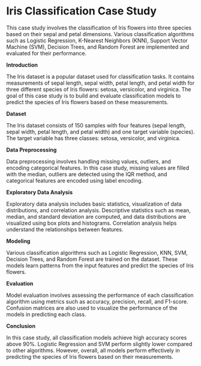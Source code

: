 # Iris Classification Case Study

This case study involves the classification of Iris flowers into three species based on their sepal and petal dimensions.
Various classification algorithms such as Logistic Regression, K-Nearest Neighbors (KNN), Support Vector Machine (SVM), Decision Trees, and Random Forest are implemented and evaluated for their performance.

**Introduction**

The Iris dataset is a popular dataset used for classification tasks.
It contains measurements of sepal length, sepal width, petal length, and petal width for three different species of Iris flowers:
setosa, versicolor, and virginica. The goal of this case study is to build and evaluate classification models to predict the species of Iris flowers based on these measurements.

**Dataset**

The Iris dataset consists of 150 samples with four features (sepal length, sepal width, petal length, and petal width) and one target variable (species).
The target variable has three classes: setosa, versicolor, and virginica.


**Data Preprocessing**

Data preprocessing involves handling missing values, outliers, and encoding categorical features. 
In this case study, missing values are filled with the median, outliers are detected using the IQR method, and categorical features are encoded using label encoding.


**Exploratory Data Analysis**

Exploratory data analysis includes basic statistics, visualization of data distributions, and correlation analysis.
Descriptive statistics such as mean, median, and standard deviation are computed, and data distributions are visualized using box plots and histograms. 
Correlation analysis helps understand the relationships between features.

**Modeling**

Various classification algorithms such as Logistic Regression, KNN, SVM, Decision Trees, and Random Forest are trained on the dataset.
These models learn patterns from the input features and predict the species of Iris flowers.


**Evaluation**

Model evaluation involves assessing the performance of each classification algorithm using metrics such as accuracy, precision, recall, and F1-score.
Confusion matrices are also used to visualize the performance of the models in predicting each class.


**Conclusion**

In this case study, all classification models achieve high accuracy scores above 90%.
Logistic Regression and SVM perform slightly lower compared to other algorithms. However, overall, all models perform effectively in predicting the species of Iris flowers based on their measurements.
